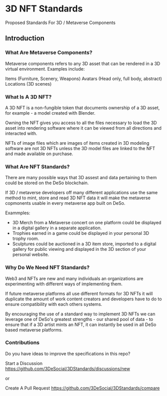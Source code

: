 # 3D NFT Standards
Proposed Standards For 3D / Metaverse Components

## Introduction

### What Are Metaverse Components? ###

Metaverse components refers to any 3D asset that can be rendered in a 3D virtual environment.
Examples include: 

Items (Furniture, Scenery, Weapons)
Avatars (Head only, full body, abstract)
Locations (3D scenes)

### What Is A 3D NFT? ###

A 3D NFT is a non-fungible token that documents ownership of a 3D asset, for example - a model created with Blender. 

Owning the NFT gives you access to all the files necessary to load the 3D asset into rendering software where it can be viewed from all directions and interacted with.

NFTs of image files which are images of items created in 3D modeling software are not 3D NFTs unless the 3D model files are linked to the NFT and made available on purchase.

### What Are NFT Standards? ###

There are many possible ways that 3D assest and data pertaining to them could be stored on the DeSo blockchain.

If 3D / metaverse developers off many different applications use the same method to mint, store and read 3D NFT data it will make the metaverse copmonents usable in every metaverse app built on DeSo.

Exammples:

- 3D Merch from a Metaverse concert on one platform could be displayed in a digital gallery in a separate application.
- Trophies earned in a game could be displayed in your personal 3D trophy room.
- Sculptures could be auctioned in a 3D item store, imported to a digital gallery for public viewing and displayed in the 3D section of your personal website.

### Why Do We Need NFT Standards? ###

Web3 and NFTs are new and many individuals an organizations are experimenting with different ways of implementing them.


If future metaverse platforms all use different formats for 3D NFTs it will duplicate the amount of work content creators and developers have to do to ensure compatibility with each others systems.

By encouraging the use of a standard way to implement 3D NFTs we can leverage one of DeSo's greatest strengths - our shared pool of data - to ensure that if a 3D artist mints an NFT, it can instantly be used in all DeSo based metaverse platforms.

### Contributions ###

Do you have ideas to improve the specifications in this repo?

Start a Discussion <https://github.com/3DeSocial/3DStandards/discussions/new>

or

Create A Pull Request <https://github.com/3DeSocial/3DStandards/compare>


